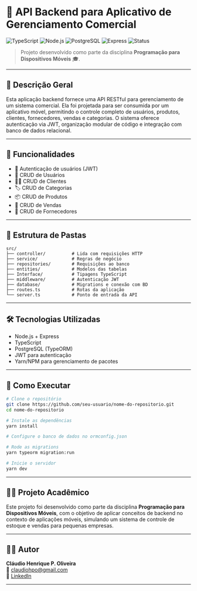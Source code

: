 
# 📱 API Backend para Aplicativo de Gerenciamento Comercial

![TypeScript](https://img.shields.io/badge/TypeScript-3178C6?style=for-the-badge&logo=typescript&logoColor=white)
![Node.js](https://img.shields.io/badge/Node.js-339933?style=for-the-badge&logo=nodedotjs&logoColor=white)
![PostgreSQL](https://img.shields.io/badge/PostgreSQL-4169E1?style=for-the-badge&logo=postgresql&logoColor=white)
![Express](https://img.shields.io/badge/Express.js-000000?style=for-the-badge&logo=express&logoColor=white)
![Status](https://img.shields.io/badge/status-concluído-brightgreen?style=for-the-badge)

> Projeto desenvolvido como parte da disciplina **Programação para Dispositivos Móveis** 🎓.

---

## 🧾 Descrição Geral

Esta aplicação backend fornece uma API RESTful para gerenciamento de um sistema comercial. Ela foi projetada para ser consumida por um aplicativo móvel, permitindo o controle completo de usuários, produtos, clientes, fornecedores, vendas e categorias. O sistema oferece autenticação via JWT, organização modular de código e integração com banco de dados relacional.

---

## 🧩 Funcionalidades

- 🔐 Autenticação de usuários (JWT)
- 👤 CRUD de Usuários
- 🧍‍♂️ CRUD de Clientes
- 🏷️ CRUD de Categorias
- 📦 CRUD de Produtos
- 🧾 CRUD de Vendas
- 🚚 CRUD de Fornecedores

---

## 📁 Estrutura de Pastas

```
src/
├── controller/          # Lida com requisições HTTP
├── service/             # Regras de negócio
├── repositories/        # Requisições ao banco
├── entities/            # Modelos das tabelas
├── Interface/           # Tipagens TypeScript
├── middleware/          # Autenticação JWT
├── database/            # Migrations e conexão com BD
├── routes.ts            # Rotas da aplicação
└── server.ts            # Ponto de entrada da API
```

---

## 🛠️ Tecnologias Utilizadas

- Node.js + Express
- TypeScript
- PostgreSQL (TypeORM)
- JWT para autenticação
- Yarn/NPM para gerenciamento de pacotes

---

## 🧪 Como Executar

```bash
# Clone o repositório
git clone https://github.com/seu-usuario/nome-do-repositorio.git
cd nome-do-repositorio

# Instale as dependências
yarn install

# Configure o banco de dados no ormconfig.json

# Rode as migrations
yarn typeorm migration:run

# Inicie o servidor
yarn dev
```

---

## 🧑‍🏫 Projeto Acadêmico

Este projeto foi desenvolvido como parte da disciplina **Programação para Dispositivos Móveis**, com o objetivo de aplicar conceitos de backend no contexto de aplicações móveis, simulando um sistema de controle de estoque e vendas para pequenas empresas.

---

## 👨‍💻 Autor

**Cláudio Henrique P. Oliveira**  
📧 claudiohpo@gmail.com  
🔗 [LinkedIn](https://www.linkedin.com/in/claudiohpo/)

---
